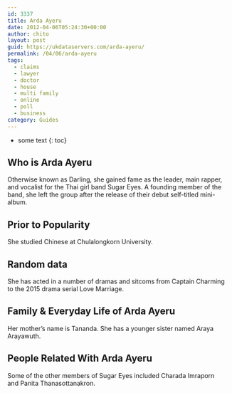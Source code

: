 ```yaml
---
id: 3337
title: Arda Ayeru
date: 2012-04-06T05:24:30+00:00
author: chito
layout: post
guid: https://ukdataservers.com/arda-ayeru/
permalink: /04/06/arda-ayeru
tags:
  - claims
  - lawyer
  - doctor
  - house
  - multi family
  - online
  - poll
  - business
category: Guides
---
```


* some text
{: toc}
          
          
## Who is  Arda Ayeru
                  
                  
                  
Otherwise known as Darling, she gained fame as the leader, main rapper, and vocalist for the Thai girl band Sugar Eyes. A founding member of the band, she left the group after the release of their debut self-titled mini-album. 
                  
                
                
                
## Prior to Popularity 
                  
                  
                  
She studied Chinese at Chulalongkorn University. 
                  
                
                
                
## Random data 
                  
                  
                  
She has acted in a number of dramas and sitcoms from Captain Charming to the 2015 drama serial Love Marriage. 
                  
                
                
                
## Family & Everyday Life of Arda Ayeru
                  
                  
                  
Her mother&#8217;s name is Tananda. She has a younger sister named Araya Arayawuth. 
                  
                
                
                
## People Related With  Arda Ayeru
                  
                  
                  
Some of the other members of Sugar Eyes included Charada Imraporn and Panita Thanasottanakron. 
                  
                
              
            
          
          
          
    
    
  
